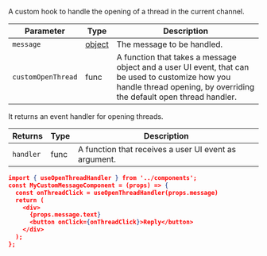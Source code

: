 A custom hook to handle the opening of a thread in the current channel.

| Parameter          | Type                                                     | Description                                                                                                                                                             |
| ------------------ | -------------------------------------------------------- | ----------------------------------------------------------------------------------------------------------------------------------------------------------------------- |
| `message`          | [object](https://getstream.io/chat/docs/#message_format) | The message to be handled.                                                                                                                                              |
| `customOpenThread` | func                                                     | A function that takes a message object and a user UI event, that can be used to customize how you handle thread opening, by overriding the default open thread handler. |

It returns an event handler for opening threads.

| Returns   | Type | Description                                           |
| --------- | ---- | ----------------------------------------------------- |
| `handler` | func | A function that receives a user UI event as argument. |

```json
import { useOpenThreadHandler } from '../components';
const MyCustomMessageComponent = (props) => {
  const onThreadClick = useOpenThreadHandler(props.message)
  return (
    <div>
      {props.message.text}
      <button onClick={onThreadClick}>Reply</button>
    </div>
  );
};
```
